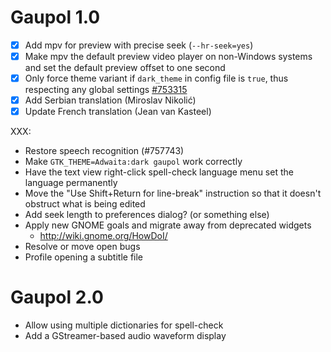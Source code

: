 Gaupol 1.0
==========

* [x] Add mpv for preview with precise seek (`--hr-seek=yes`)
* [x] Make mpv the default preview video player on non-Windows systems
      and set the default preview offset to one second
* [x] Only force theme variant if `dark_theme` in config file is
      `true`, thus respecting any global settings [#753315][]
* [x] Add Serbian translation (Miroslav Nikolić)
* [x] Update French translation (Jean van Kasteel)

[#753315]: https://bugzilla.gnome.org/show_bug.cgi?id=753315

XXX:

* Restore speech recognition (#757743)
* Make `GTK_THEME=Adwaita:dark gaupol` work correctly
* Have the text view right-click spell-check language menu
  set the language permanently
* Move the "Use Shift+Return for line-break" instruction so that
  it doesn't obstruct what is being edited
* Add seek length to preferences dialog? (or something else)
* Apply new GNOME goals and migrate away from deprecated widgets
    - <http://wiki.gnome.org/HowDoI/>
* Resolve or move open bugs
* Profile opening a subtitle file

Gaupol 2.0
==========

* Allow using multiple dictionaries for spell-check
* Add a GStreamer-based audio waveform display
